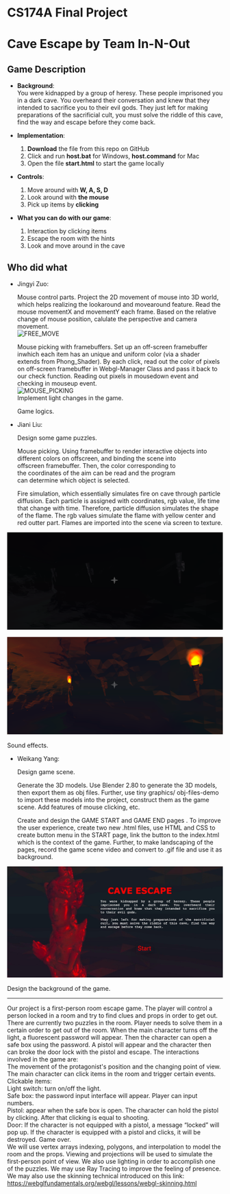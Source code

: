 
# CS174A Final Project
# Cave Escape by Team In-N-Out 
## Game Description

* **Background**:  
  You were kidnapped by a group of heresy. These people imprisoned you in a dark cave. You overheard their conversation and knew that they intended to sacrifice you to their evil gods. They just left for making preparations of the sacrificial cult, you must solve the riddle of this cave, find the way and escape before they come back.  
  
* **Implementation**:  
  1. **Download** the file from this repo on GitHub  
  2. Click and run **host.bat** for Windows, **host.command** for Mac  
  3. Open the file **start.html** to start the game locally  
  
* **Controls**:  
  
  1. Move around with **W, A, S, D**  
  2. Look around with **the mouse**  
  3. Pick up items by **clicking**  

* **What you can do with our game**:  

  1. Interaction by clicking items  
  2. Escape the room with the hints  
  3. Look and move around in the cave  

## Who did what
* Jingyi Zuo:  

  Mouse control parts. Project the 2D movement of mouse into 3D world, which helps realizing the lookaround and movearound feature. Read the mouse movementX and movementY each frame. Based on the relative change of mouse position, calulate the perspective and camera movement.   
![FREE_MOVE](screenshot_README/free_move.gif)  
  
  Mouse picking with framebuffers. Set up an off-screen framebuffer inwhich each item has an unique and uniform color (via a shader extends from Phong_Shader). By each click, read out the color of pixels on off-screen framebuffer in Webgl-Manager Class and pass it back to our check function. Reading out pixels in mousedown event and checking in mouseup event.  
![MOUSE_PICKING](screenshot_README/mouse_picking.gif)  
  Implement light changes in the game.  
  
  Game logics.  
  
* Jiani Liu:

  Design some game puzzles.
  
  Mouse picking. Using framebuffer to render interactive objects into different colors on offscreen, and binding the scene into offscreen framebuffer. Then, the color corresponding to the coordinates of the aim can be read and the program can determine which object is selected. 
  
  Fire simulation, which essentially simulates fire on cave through particle diffusion. Each particle is assigned with coordinates, rgb value, life time that change with time. Therefore, particle diffusion simulates the shape of the flame. The rgb values simulate the flame with yellow center and red outter part. Flames are imported into the scene via screen to texture. 
  
 ![mouse picking](screenshot_README/torchoff.png)
  

![mouse picking](screenshot_README/torchon.png)
 
 Sound effects.

* Weikang Yang:

  Design game scene.
  
  Generate the 3D models. Use Blender 2.80 to generate the 3D models, then export them as obj files. Further, use tiny graphics/ obj-files-demo to import these models into the project, construct them as the game scene. Add features of mouse clicking, etc. 
  
  Create and design the GAME START and GAME END pages . To improve the user experience, create two new .html files, use HTML and CSS to create button menu in the START page, link the button to the index.html which is the context of the game. Further, to make landscaping of the pages, record the game scene video and convert to .gif file and use it as background. 


![GAME START](screenshot_README/start.jpg)
    
  Design the background of the game.
  
  
--------------------------------------------------------------------------------------------------------------------------------------------------------------
Our project is a first-person room escape game. The player will control a person locked in a room and try to find clues and props in order to get out.  
There are currently two puzzles in the room. Player needs to solve them in a certain order to get out of the room. When the main character turns off the light, a fluorescent password will appear. Then the character can open a safe box using the password. A pistol will appear and the character then can broke the door lock with the pistol and escape. The interactions involved in the game are:  
  The movement of the protagonist's position and the changing point of view.  
  The main character can click items in the room and trigger certain events.  
Clickable items:  
  Light switch: turn on/off the light.  
  Safe box: the password input interface will appear. Player can input numbers.  
  Pistol: appear when the safe box is open. The character can hold the pistol by clicking. After that clicking is equal to shooting.  
  Door: If the character is not equipped with a pistol, a message “locked” will pop up. If the character is equipped with a pistol and clicks, it will be destroyed. Game over.  
  We will use vertex arrays indexing, polygons, and interpolation to model the room and the props. Viewing and projections will be used to simulate the first-person point of view. We also use lighting in order to accomplish one of the puzzles. We may use Ray Tracing to improve the feeling of presence.  
  We may also use the skinning technical introduced on this link:
https://webglfundamentals.org/webgl/lessons/webgl-skinning.html  

